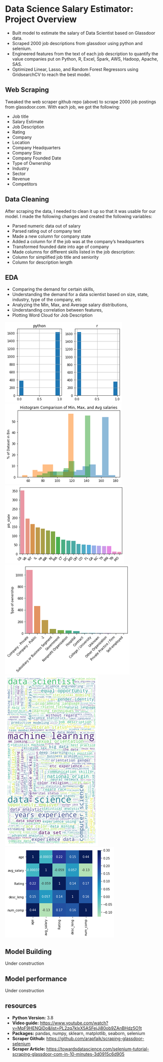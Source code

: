 # Data Science Salary Estimator: Project Overview

- Built model to estimate the salary of Data Scientist based on Glassdoor data.
- Scraped 2000 job descriptions from glassdoor using python and selenium.
- Engineered features from the text of each job description to quantify the value companies put on Python, R, Excel, Spark, AWS, Hadoop, Apache, SAS.
- Optimized Linear, Lasso, and Random Forest Regressors using GridsearchCV to reach the best model.

## Web Scraping

Tweaked the web scraper github repo (above) to scrape 2000 job postings from glassdoor.com. With each job, we got the following:

- Job title
- Salary Estimate
- Job Description
- Rating
- Company
- Location
- Company Headquarters
- Company Size
- Company Founded Date
- Type of Ownership
- Industry
- Sector
- Revenue
- Competitors

## Data Cleaning

After scraping the data, I needed to clean it up so that it was usable for our model. I made the following changes and created the following variables:

- Parsed numeric data out of salary
- Parsed rating out of company text
- Made a new column for company state
- Added a column for if the job was at the company’s headquarters
- Transformed founded date into age of company
- Made columns for different skills listed in the job description:
- Column for simplified job title and seniority
- Column for description length

## EDA

- Comparing the demand for certain skills,
- Understanding the demand for a data scientist based on size, state, industry, type of the company, etc
- Analyzing the Min, Max, and Average salary distributions,
- Understanding correlation between features,
- Plotting Word Cloud for Job Description

![](https://github.com/tmargary/glassdoor_salary_prediction/blob/master/assets/graphs/'python'%2C%20'r'.png)
![](https://github.com/tmargary/glassdoor_salary_prediction/blob/master/assets/graphs/Min%2C%20Max%2C%20and%20Avg%20salaries.png)
![](https://github.com/tmargary/glassdoor_salary_prediction/blob/master/assets/graphs/state.png)
![](https://github.com/tmargary/glassdoor_salary_prediction/blob/master/assets/graphs/type.png)
![](https://github.com/tmargary/glassdoor_salary_prediction/blob/master/assets/graphs/words.png)
![](https://github.com/tmargary/glassdoor_salary_prediction/blob/master/assets/graphs/corr.png)



## Model Building

Under construction

## Model performance

Under construction

## resources
- **Python Version:** 3.8<br/>
- **Video guide:** https://www.youtube.com/watch?v=MpF9HENQjDo&list=PL2zq7klxX5ASFejJj80ob9ZAnBHdz5O1t
- **Packages:** pandas, numpy, sklearn, matplotlib, seaborn, selenium<br/>
- **Scraper Github:** https://github.com/arapfaik/scraping-glassdoor-selenium<br/>
- **Scraper Article:** https://towardsdatascience.com/selenium-tutorial-scraping-glassdoor-com-in-10-minutes-3d0915c6d905<br/>
